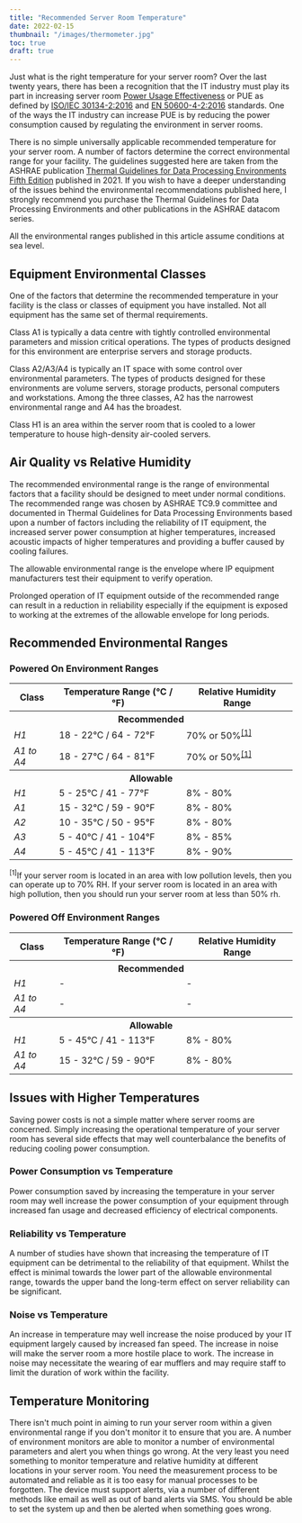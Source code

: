 ```yaml
---
title: "Recommended Server Room Temperature"
date: 2022-02-15
thumbnail: "/images/thermometer.jpg"
toc: true
draft: true
---
```


Just what is the right temperature for your server room? Over the last twenty years, there has been a recognition that the IT industry must play its part in increasing server room [Power Usage Effectiveness](https://en.wikipedia.org/wiki/Power_usage_effectiveness) or PUE as defined by [ISO/IEC 30134-2:2016](https://www.iso.org/standard/63451.html) and [EN 50600-4-2:2016](https://www.en-standard.eu/csn-en-50600-4-2-information-technology-data-centre-facilities-and-infrastructures-part-4-2-power-usage-effectiveness/) standards. One of the ways the IT industry can increase PUE is by reducing the power consumption caused by regulating the environment in server rooms.

<!--more-->

There is no simple universally applicable recommended temperature for your server room. A number of factors determine the correct environmental range for your facility. The guidelines suggested here are taken from the ASHRAE publication [Thermal Guidelines for Data Processing Environments Fifth Edition](https://www.ashrae.org/technical-resources/bookstore/datacom-series#thermalguidelines) published in 2021. If you wish to have a deeper understanding of the issues behind the environmental recommendations published here, I strongly recommend you purchase the Thermal Guidelines for Data Processing Environments and other publications in the ASHRAE datacom series.

All the environmental ranges published in this article assume conditions at sea level.

## Equipment Environmental Classes

One of the factors that determine the recommended temperature in your facility is the class or classes of equipment you have installed. Not all equipment has the same set of thermal requirements.

Class A1 is typically a data centre with tightly controlled environmental parameters and mission critical operations. The types of products designed for this environment are enterprise servers and storage products.

Class A2/A3/A4 is typically an IT space with some control over environmental parameters. The types of products designed for these environments are volume servers, storage products, personal computers and workstations. Among the three classes, A2 has the narrowest environmental range and A4 has the broadest.

Class H1 is an area within the server room that is cooled to a lower temperature to house high-density air-cooled servers.

## Air Quality vs Relative Humidity

The recommended environmental range is the range of environmental factors that a facility should be designed to meet under normal conditions. The recommended range was chosen by ASHRAE TC9.9 committee and documented in Thermal Guidelines for Data Processing Environments based upon a number of factors including the reliability of IT equipment, the increased server power consumption at higher temperatures, increased acoustic impacts of higher temperatures and providing a buffer caused by cooling failures.

The allowable environmental range is the envelope where IP equipment manufacturers test their equipment to verify operation.

Prolonged operation of IT equipment outside of the recommended range can result in a reduction in reliability especially if the equipment is exposed to working at the extremes of the allowable envelope for long periods.

## Recommended Environmental Ranges

### Powered On Environment Ranges

<table class="product-gotomydevicesdotcom-comparison">
<thead>
<tr>
<th scope="col">Class</th>
<th scope="col">Temperature Range (&deg;C / &deg;F)</th>
<th scope="col">Relative Humidity Range</th>
</tr>
</thead>
<tbody>
<tr class="section-header">
<th colspan="3"><strong>Recommended</strong></th>
</tr>
<tr class="stripe">
<td data-th="Class" class="product-label"><em>H1</em></td>
<td data-th="Temperature Range">18 - 22&deg;C / 64 - 72&deg;F</td>
<td data-th="Relative Humidity Range">70% or 50%<sup><a href="#rh-polution-explanation">[1]</a></sup></td>
</tr>
<tr>
<td data-th="Class" class="product-label"><em>A1 to A4</em></t>
<td data-th="Temperature Range">18 - 27&deg;C / 64 - 81&deg;F</td>
<td data-th="Relative Humidity Range">70% or 50%<sup><a href="#rh-polution-explanation">[1]</a></sup></td>
</tr>
<tr class="section-header">
<th colspan="3"><strong>Allowable</strong></th>
</tr>
<tr class="stripe">
<td data-th="Class" class="product-label"><em>H1</em></td>
<td data-th="Temperature Range">5 - 25&deg;C / 41 - 77&deg;F</td>
<td data-th="Relative Humidity Range">8% - 80%</td>
</tr>
<tr>
<td data-th="Class" class="product-label"><em>A1</em></td>
<td data-th="Temperature Range">15 - 32&deg;C / 59 - 90&deg;F</td>
<td data-th="Relative Humidity Range">8% - 80%</td>
</tr>
<tr class="stripe">
<td data-th="Class" class="product-label"><em>A2</em></td>
<td data-th="Temperature Range">10 - 35&deg;C / 50 - 95&deg;F</td>
<td data-th="Relative Humidity Range">8% - 80%</td>
</tr>
<tr>
<td data-th="Class" class="product-label"><em>A3</em></td>
<td data-th="Temperature Range">5 - 40&deg;C / 41 - 104&deg;F</td>
<td data-th="Relative Humidity Range">8% - 85%</td>
</tr>
<tr class="stripe">
<td data-th="Class" class="product-label"><em>A4</em></td>
<td data-th="Temperature Range">5 - 45&deg;C / 41 - 113&deg;F</td>
<td data-th="Relative Humidity Range">8% - 90%</td>
</tr>
</tbody>
</table>

<p id="rh-polution-explanation"><sup>[1]</sup>If your server room is located in an area with low pollution levels, then you can operate up to 70% RH. If your server room is located in an area with high pollution, then you should run your server room at less than 50% rh.</p>

### Powered Off Environment Ranges

<table class="product-gotomydevicesdotcom-comparison">
<thead>
<tr>
<th scope="col">Class</th>
<th scope="col">Temperature Range (&deg;C / &deg;F)</th>
<th scope="col">Relative Humidity Range</th>
</tr>
</thead>
<tbody>
<tr class="section-header">
<th colspan="3"><strong>Recommended</strong></th>
</tr>
<tr class="stripe">
<td data-th="Class" class="product-label"><em>H1</em></td>
<td data-th="Temperature Range">-</td>
<td data-th="Relative Humidity Range">-</td>
</tr>
<tr>
<td data-th="Class" class="product-label"><em>A1 to A4</em></t>
<td data-th="Temperature Range">-</td>
<td data-th="Relative Humidity Range">-</td>
</tr>
<tr class="section-header">
<th colspan="3"><strong>Allowable</strong></th>
</tr>
<tr class="stripe">
<td data-th="Class" class="product-label"><em>H1</em></td>
<td data-th="Temperature Range">5 - 45&deg;C / 41 - 113&deg;F</td>
<td data-th="Relative Humidity Range">8% - 80%</td>
</tr>
<tr>
<td data-th="Class" class="product-label"><em>A1 to A4</em></td>
<td data-th="Temperature Range">15 - 32&deg;C / 59 - 90&deg;F</td>
<td data-th="Relative Humidity Range">8% - 80%</td>
</tr>
</tbody>
</table>

## Issues with Higher Temperatures

Saving power costs is not a simple matter where server rooms are concerned. Simply increasing the operational temperature of your server room has several side effects that may well counterbalance the benefits of reducing cooling power consumption.

### Power Consumption vs Temperature

Power consumption saved by increasing the temperature in your server room may well increase the power consumption of your equipment through increased fan usage and decreased efficiency of electrical components.

### Reliability vs Temperature

A number of studies have shown that increasing the temperature of IT equipment can be detrimental to the reliability of that equipment. Whilst the effect is minimal towards the lower part of the allowable environmental range, towards the upper band the long-term effect on server reliability can be significant.

### Noise vs Temperature

An increase in temperature may well increase the noise produced by your IT equipment largely caused by increased fan speed. The increase in noise will make the server room a more hostile place to work. The increase in noise may necessitate the wearing of ear mufflers and may require staff to limit the duration of work within the facility.

## Temperature Monitoring

There isn't much point in aiming to run your server room within a given environmental range if you don't monitor it to ensure that you are. A number of environment monitors are able to monitor a number of environmental parameters and alert you when things go wrong. At the very least you need something to monitor temperature and relative humidity at different locations in your server room. You need the measurement process to be automated and reliable as it is too easy for manual processes to be forgotten. The device must support alerts, via a number of different methods like email as well as out of band alerts via SMS. You should be able to set the system up and then be alerted when something goes wrong.
